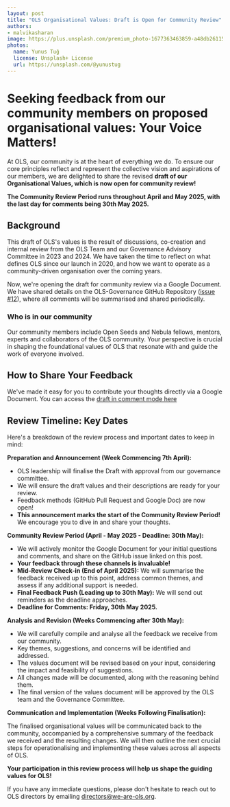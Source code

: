 ```yaml
---
layout: post
title: "OLS Organisational Values: Draft is Open for Community Review"
authors:
- malvikasharan
image: https://plus.unsplash.com/premium_photo-1677363463859-a48db2611572
photos:
  name: Yunus Tuğ
  license: Unsplash+ License
  url: https://unsplash.com/@yunustug
---
```


# Seeking feedback from our community members on proposed organisational values: Your Voice Matters!

At OLS, our community is at the heart of everything we do. To ensure our core principles reflect and represent the collective vision and aspirations of our members, we are delighted to share the revised **draft of our Organisational Values, which is now open for community review!**

**The Community Review Period runs throughout April and May 2025, with the last day for comments being 30th May 2025.**

## Background

This draft of OLS's values is the result of discussions, co-creation and internal review from the OLS Team and our Governance Advisory Committee in 2023 and 2024.
We have taken the time to reflect on what defines OLS since our launch in 2020, and how we want to operate as a community-driven organisation over the coming years.

Now, we're opening the draft for community review via a Google Document.
We have shared details on the OLS-Governance GitHub Repository ([issue #12](https://github.com/open-life-science/ols-governance/issues/12)), where all comments will be summarised and shared periodically.

### Who is in our community

Our community members include Open Seeds and Nebula fellows, mentors, experts and collaborators of the OLS community.
Your perspective is crucial in shaping the foundational values of OLS that resonate with and guide the work of everyone involved.

## How to Share Your Feedback

We've made it easy for you to contribute your thoughts directly via a Google Document.
You can access the [draft in comment mode here](https://docs.google.com/document/d/1SeAqomXt_ZrTYUQydOmqLgnI8tGxtCpr22Wu9xm5Y9g/edit?tab=t.0)

## Review Timeline: Key Dates

Here's a breakdown of the review process and important dates to keep in mind:

**Preparation and Announcement (Week Commencing 7th April):**

* OLS leadership will finalise the Draft with approval from our governance committee.
* We will ensure the draft values and their descriptions are ready for your review.
* Feedback methods (GitHub Pull Request and Google Doc) are now open!
* **This announcement marks the start of the Community Review Period!** We encourage you to dive in and share your thoughts.

**Community Review Period (April - May 2025 - Deadline: 30th May):**

* We will actively monitor the Google Document for your initial questions and comments, and share on the GitHub issue linked on this post.
* **Your feedback through these channels is invaluable!**
* **Mid-Review Check-in (End of April 2025):** We will summarise the feedback received up to this point, address common themes, and assess if any additional support is needed.
* **Final Feedback Push (Leading up to 30th May):** We will send out reminders as the deadline approaches.
* **Deadline for Comments: Friday, 30th May 2025.**

**Analysis and Revision (Weeks Commencing after 30th May):**

* We will carefully compile and analyse all the feedback we receive from our community.
* Key themes, suggestions, and concerns will be identified and addressed.
* The values document will be revised based on your input, considering the impact and feasibility of suggestions.
* All changes made will be documented, along with the reasoning behind them.
* The final version of the values document will be approved by the OLS team and the Governance Committee.

**Communication and Implementation (Weeks Following Finalisation):**

The finalised organisational values will be communicated back to the community, accompanied by a comprehensive summary of the feedback we received and the resulting changes. We will then outline the next crucial steps for operationalising and implementing these values across all aspects of OLS.

**Your participation in this review process will help us shape the guiding values for OLS!**

If you have any immediate questions, please don't hesitate to reach out to OLS directors by emailing [directors@we-are-ols.org](mailto:directors@we-are-ols.org).


